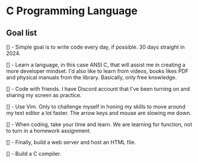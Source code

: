 # C Programming Language


## Goal list

[] -  Simple goal is to write code every day, if possible. 30 days straight in 2024. 

[] - Learn a language, in this case ANSI C, that will assist me in creating a more developer mindset. I'd also like to learn from videos, books likes PDF and physical manuals from the library. Basically, only free knowledge.

[] - Code with friends. I have Discord account that I've been turning on and sharing my screen as practice.

[] - Use Vim. Only to challenge myself in honing my skills to move around my text editor a lot faster. The arrow keys and mouse are slowing me down.

[] - When coding, take your time and learn. We are learning for function, not to turn in a homework assignment.

[] - Finally, build a web server and host an HTML file.

[] - Build a C compiler. 
